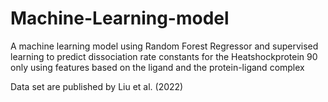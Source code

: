 # Machine-Learning-model
A machine learning model using Random Forest Regressor and supervised learning to predict dissociation rate constants for the Heatshockprotein 90 only using features based on the ligand and the protein-ligand complex

Data set are published by Liu et al. (2022)
